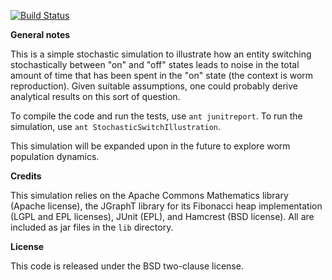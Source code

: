 [![Build Status](https://travis-ci.org/cinquin/StoCySim.svg?branch=master)](https://travis-ci.org/cinquin/StoCySim)

**General notes**

This is a simple stochastic simulation to illustrate how an entity switching
stochastically between "on" and "off" states leads to noise in the total
amount of time that has been spent in the "on" state (the context is worm
reproduction). Given suitable assumptions, one could probably derive
analytical results on this sort of question.

To compile the code and run the tests, use `ant junitreport`. To run the
simulation, use `ant StochasticSwitchIllustration`.

This simulation will be expanded upon in the future to explore worm
population dynamics.

**Credits**

This simulation relies on the Apache Commons Mathematics library (Apache
license), the JGraphT library for its Fibonacci heap implementation (LGPL
and EPL licenses), JUnit (EPL), and Hamcrest (BSD license). All are
included as jar files in the `lib` directory.

**License**

This code is released under the BSD two-clause license.
